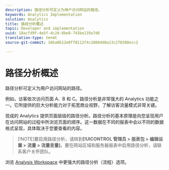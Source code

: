 ```yaml
---
description: 路径分析可定义为用户访问网站的路径。
keywords: Analytics Implementation
solution: Analytics
title: 路径分析概述
topic: Developer and implementation
uuid: 18acfd9f-4e5f-4c2d-8be8-743be135e7d6
translation-type: tm+mt
source-git-commit: 16ba0b12e0f70112f4c10804d0a13c278388ecc2

---
```



# 路径分析概述

路径分析可定义为用户访问网站的路径。

例如，访客依次访问页面 A、B 和 C。路径分析是非常强大的 Analytics 功能之一。它所提供的巨大分析能力对于拓宽商业视野，了解访客流量模式非常关键。

现成的 Analytics 提供页面层级的路径分析。路径分析的基本原理是向您呈现用户在访问网站的过程中所浏览页面的顺序。这一数据在不同的报表中会以不同的数据格式呈现，具体取决于您要查看的内容。

> [!NOTE]要启用路径分析，请转到&#x200B;**[!UICONTROL 管理员 &gt; 报表包 &gt; 编辑设置 &gt; 流量 &gt; 流量变量]**。要在网站区域和服务器报表中启用路径分析，请联系客户关怀团队。

浏览 [Analysis Workspace](/help/analyze/analysis-workspace/visualizations/c-flow/flow.md) 中更强大的路径分析（流程）选项。
